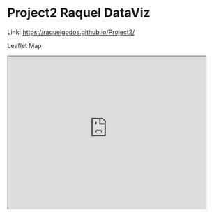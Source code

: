 # Project2 Raquel DataViz

Link: https://raquelgodos.github.io/Project2/

Leaflet Map

<iframe src="https://raquelgodos.github.io/leaflet-map-simple" width="90%" height="350"><iframe>

<space>

Highcharts

<iframe src=”https://raquelgodos.github.io/highcharts-scatter-csv” width=”70%” height="250"></iframe> 
